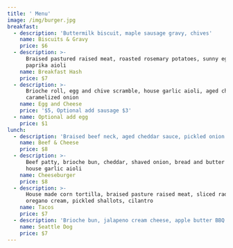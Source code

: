 ```yaml
---
title: ' Menu'
image: /img/burger.jpg
breakfast:
  - description: 'Buttermilk biscuit, maple sausage gravy, chives'
    name: Biscuits & Gravy
    price: $6
  - description: >-
      Braised pastured raised meat, roasted rosemary potatoes, sunny egg, smoked
      paprika aioli
    name: Breakfast Hash
    price: $7
  - description: >-
      Brioche roll, egg and chive scramble, house garlic aioli, aged cheddar,
      caramelized onion
    name: Egg and Cheese
    price: '$5, Optional add sausage $3'
  - name: Optional add egg
    price: $1
lunch:
  - description: 'Braised beef neck, aged cheddar sauce, pickled onion'
    name: Beef & Cheese
    price: $8
  - description: >-
      Beef patty, brioche bun, cheddar, shaved onion, bread and butter pickles,
      house garlic aioli
    name: Cheeseburger
    price: $8
  - description: >-
      House made corn tortilla, braised pasture raised meat, sliced radish,
      oregano cream, pickled shallots, cilantro
    name: Tacos
    price: $7
  - description: 'Brioche bun, jalapeno cream cheese, apple butter BBQ sauce, charred onions'
    name: Seattle Dog
    price: $7
---
```


